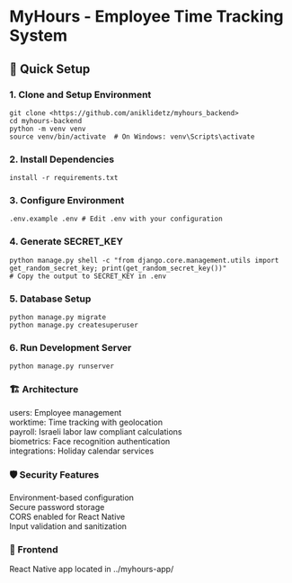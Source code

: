 
# MyHours - Employee Time Tracking System

## 🚀 Quick Setup

### 1. Clone and Setup Environment
```
git clone <https://github.com/aniklidetz/myhours_backend>
cd myhours-backend
python -m venv venv
source venv/bin/activate  # On Windows: venv\Scripts\activate
```
### 2. Install Dependencies
```
install -r requirements.txt
```
### 3. Configure Environment
```
.env.example .env # Edit .env with your configuration
```
### 4. Generate SECRET_KEY
```
python manage.py shell -c "from django.core.management.utils import get_random_secret_key; print(get_random_secret_key())" 
# Copy the output to SECRET_KEY in .env
```
### 5. Database Setup
```
python manage.py migrate
python manage.py createsuperuser
```
### 6. Run Development Server
```
python manage.py runserver
```

### 🏗️ Architecture

users: Employee management  
worktime: Time tracking with geolocation  
payroll: Israeli labor law compliant calculations  
biometrics: Face recognition authentication  
integrations: Holiday calendar services  

### 🛡️ Security Features

Environment-based configuration  
Secure password storage  
CORS enabled for React Native  
Input validation and sanitization  

### 📱 Frontend

React Native app located in ../myhours-app/
